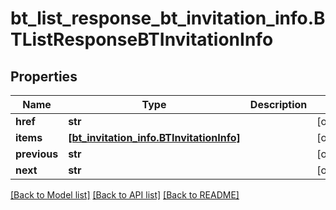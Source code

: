 # bt_list_response_bt_invitation_info.BTListResponseBTInvitationInfo

## Properties
Name | Type | Description | Notes
------------ | ------------- | ------------- | -------------
**href** | **str** |  | [optional] 
**items** | [**[bt_invitation_info.BTInvitationInfo]**](BTInvitationInfo.md) |  | [optional] 
**previous** | **str** |  | [optional] 
**next** | **str** |  | [optional] 

[[Back to Model list]](../README.md#documentation-for-models) [[Back to API list]](../README.md#documentation-for-api-endpoints) [[Back to README]](../README.md)


